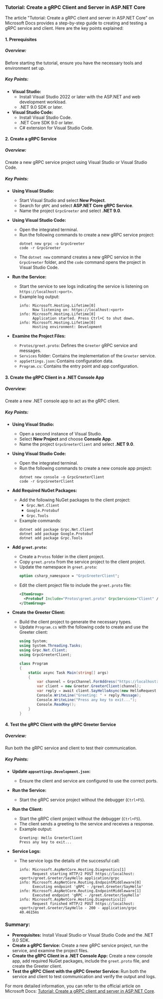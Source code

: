 ### Tutorial: Create a gRPC Client and Server in ASP.NET Core

The article "Tutorial: Create a gRPC client and server in ASP.NET Core" on Microsoft Docs provides a step-by-step guide to creating and testing a gRPC service and client. Here are the key points explained:

#### 1. Prerequisites

##### Overview:
Before starting the tutorial, ensure you have the necessary tools and environment set up.

##### Key Points:
- **Visual Studio:**
  - Install Visual Studio 2022 or later with the ASP.NET and web development workload.
  - .NET 9.0 SDK or later.
- **Visual Studio Code:**
  - Install Visual Studio Code.
  - .NET Core SDK 9.0 or later.
  - C# extension for Visual Studio Code.

#### 2. Create a gRPC Service

##### Overview:
Create a new gRPC service project using Visual Studio or Visual Studio Code.

##### Key Points:
- **Using Visual Studio:**
  - Start Visual Studio and select **New Project**.
  - Search for `gRPC` and select **ASP.NET Core gRPC Service**.
  - Name the project `GrpcGreeter` and select **.NET 9.0**.
- **Using Visual Studio Code:**
  - Open the integrated terminal.
  - Run the following commands to create a new gRPC service project:
    ```dotnetcli
    dotnet new grpc -o GrpcGreeter
    code -r GrpcGreeter
    ```
  - The `dotnet new` command creates a new gRPC service in the `GrpcGreeter` folder, and the `code` command opens the project in Visual Studio Code.

- **Run the Service:**
  - Start the service to see logs indicating the service is listening on `https://localhost:<port>`.
  - Example log output:
    ```console
    info: Microsoft.Hosting.Lifetime[0]
          Now listening on: https://localhost:<port>
    info: Microsoft.Hosting.Lifetime[0]
          Application started. Press Ctrl+C to shut down.
    info: Microsoft.Hosting.Lifetime[0]
          Hosting environment: Development
    ```
- **Examine the Project Files:**
  - `Protos/greet.proto`: Defines the `Greeter` gRPC service and messages.
  - `Services` folder: Contains the implementation of the `Greeter` service.
  - `appSettings.json`: Contains configuration data.
  - `Program.cs`: Contains the entry point and app configuration.

#### 3. Create the gRPC Client in a .NET Console App

##### Overview:
Create a new .NET console app to act as the gRPC client.

##### Key Points:
- **Using Visual Studio:**
  - Open a second instance of Visual Studio.
  - Select **New Project** and choose **Console App**.
  - Name the project `GrpcGreeterClient` and select **.NET 9.0**.
- **Using Visual Studio Code:**
  - Open the integrated terminal.
  - Run the following commands to create a new console app project:
    ```dotnetcli
    dotnet new console -o GrpcGreeterClient
    code -r GrpcGreeterClient
    ```

- **Add Required NuGet Packages:**
  - Add the following NuGet packages to the client project:
    - `Grpc.Net.Client`
    - `Google.Protobuf`
    - `Grpc.Tools`
  - Example commands:
    ```dotnetcli
    dotnet add package Grpc.Net.Client
    dotnet add package Google.Protobuf
    dotnet add package Grpc.Tools
    ```

- **Add `greet.proto`:**
  - Create a `Protos` folder in the client project.
  - Copy `greet.proto` from the service project to the client project.
  - Update the namespace in `greet.proto`:
    ```protobuf
    option csharp_namespace = "GrpcGreeterClient";
    ```
  - Edit the client project file to include the `greet.proto` file:
    ```xml name=GrpcGreeterClient.csproj
    <ItemGroup>
      <Protobuf Include="Protos\greet.proto" GrpcServices="Client" />
    </ItemGroup>
    ```

- **Create the Greeter Client:**
  - Build the client project to generate the necessary types.
  - Update `Program.cs` with the following code to create and use the Greeter client:
    ```csharp name=Program.cs
    using System;
    using System.Threading.Tasks;
    using Grpc.Net.Client;
    using GrpcGreeterClient;

    class Program
    {
        static async Task Main(string[] args)
        {
            var channel = GrpcChannel.ForAddress("https://localhost:7042");
            var client = new Greeter.GreeterClient(channel);
            var reply = await client.SayHelloAsync(new HelloRequest { Name = "GreeterClient" });
            Console.WriteLine("Greeting: " + reply.Message);
            Console.WriteLine("Press any key to exit...");
            Console.ReadKey();
        }
    }
    ```

#### 4. Test the gRPC Client with the gRPC Greeter Service

##### Overview:
Run both the gRPC service and client to test their communication.

##### Key Points:
- **Update `appsettings.Development.json`:**
  - Ensure the client and service are configured to use the correct ports.

- **Run the Service:**
  - Start the gRPC service project without the debugger (`Ctrl+F5`).

- **Run the Client:**
  - Start the gRPC client project without the debugger (`Ctrl+F5`).
  - The client sends a greeting to the service and receives a response.
  - Example output:
    ```console
    Greeting: Hello GreeterClient
    Press any key to exit...
    ```

- **Service Logs:**
  - The service logs the details of the successful call:
    ```console
    info: Microsoft.AspNetCore.Hosting.Diagnostics[1]
          Request starting HTTP/2 POST https://localhost:<port>/greet.Greeter/SayHello application/grpc
    info: Microsoft.AspNetCore.Routing.EndpointMiddleware[0]
          Executing endpoint 'gRPC - /greet.Greeter/SayHello'
    info: Microsoft.AspNetCore.Routing.EndpointMiddleware[1]
          Executed endpoint 'gRPC - /greet.Greeter/SayHello'
    info: Microsoft.AspNetCore.Hosting.Diagnostics[2]
          Request finished HTTP/2 POST https://localhost:<port>/greet.Greeter/SayHello - 200 - application/grpc 40.4615ms
    ```

### Summary:

- **Prerequisites:** Install Visual Studio or Visual Studio Code and the .NET 9.0 SDK.
- **Create a gRPC Service:** Create a new gRPC service project, run the service, and examine the project files.
- **Create the gRPC Client in a .NET Console App:** Create a new console app, add required NuGet packages, include the `greet.proto` file, and create the Greeter client.
- **Test the gRPC Client with the gRPC Greeter Service:** Run both the service and client to test communication and verify the output and logs.

For more detailed information, you can refer to the official article on Microsoft Docs: [Tutorial: Create a gRPC client and server in ASP.NET Core](https://docs.microsoft.com/en-us/aspnet/core/tutorials/grpc/grpc-start).